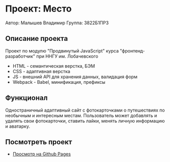 # Проект: Место
Автор: Малышев Владимир
Группа: 3822Б1ПР3

## Описание проекта
Проект по модулю "Продвинутый JavaScript" курса "фронтенд-разработчик" при ННГУ им. Лобачевского

- HTML - семантическая верстка, БЭМ
- CSS - адаптивная верстка
- JS - внешний API для хранения данных, валидация форм
- Webpack - Babel, минификация, префиксы

## Функционал
Одностраничный адаптивный сайт с фотокарточками о путешествиях по необычным и интересным местам.
Пользователь может добавлять и удалять свои фотокарточки, ставить лайки, менять личную информацию и аватарку.

## Посмотреть проект

- [Просмотр на Github Pages](https://dangerulya.github.io/mesto-project/)
